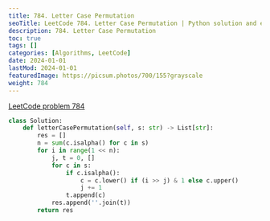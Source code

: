 ```yaml
---
title: 784. Letter Case Permutation
seoTitle: LeetCode 784. Letter Case Permutation | Python solution and explanation
description: 784. Letter Case Permutation
toc: true
tags: []
categories: [Algorithms, LeetCode]
date: 2024-01-01
lastMod: 2024-01-01
featuredImage: https://picsum.photos/700/155?grayscale
weight: 784
---
```


[LeetCode problem 784](https://leetcode.com/problems/letter-case-permutation/)

```python
class Solution:
    def letterCasePermutation(self, s: str) -> List[str]:
        res = []
        n = sum(c.isalpha() for c in s)
        for i in range(1 << n):
            j, t = 0, []
            for c in s:
                if c.isalpha():
                    c = c.lower() if (i >> j) & 1 else c.upper()
                    j += 1
                t.append(c)
            res.append(''.join(t))
        return res

```
